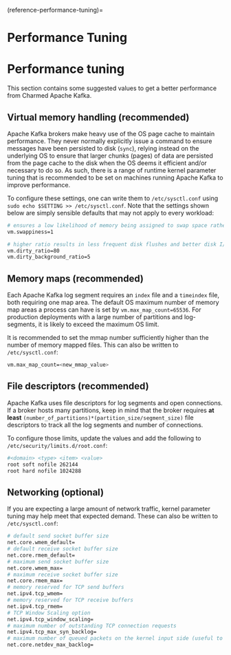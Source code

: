 (reference-performance-tuning)=
# Performance Tuning

# Performance tuning

This section contains some suggested values to get a better performance from Charmed Apache Kafka.

## Virtual memory handling (recommended)

Apache Kafka brokers make heavy use of the OS page cache to maintain performance. They never normally explicitly issue a command to ensure messages have been persisted to disk (`sync`), relying instead on the underlying OS to ensure that larger chunks (pages) of data are persisted from the page cache to the disk when the OS deems it efficient and/or necessary to do so. As such, there is a range of runtime kernel parameter tuning that is recommended to be set on machines running Apache Kafka to improve performance.

To configure these settings, one can write them to `/etc/sysctl.conf` using `sudo echo $SETTING >> /etc/sysctl.conf`. Note that the settings shown below are simply sensible defaults that may not apply to every workload:
```bash
# ensures a low likelihood of memory being assigned to swap space rather than drop pages from the page cache
vm.swappiness=1

# higher ratio results in less frequent disk flushes and better disk I/O performance
vm.dirty_ratio=80
vm.dirty_background_ratio=5
```

## Memory maps (recommended)

Each Apache Kafka log segment requires an `index` file and a `timeindex` file, both requiring one map area. The default OS maximum number of memory map areas a process can have is set by `vm.max_map_count=65536`. For production deployments with a large number of partitions and log-segments, it is likely to exceed the maximum OS limit.

It is recommended to set the mmap number sufficiently higher than the number of memory mapped files. This can also be written to `/etc/sysctl.conf`:

```bash
vm.max_map_count=<new_mmap_value>
```

## File descriptors (recommended)

Apache Kafka uses file descriptors for log segments and open connections. If a broker hosts many partitions, keep in mind that the broker requires **at least** `(number_of_partitions)*(partition_size/segment_size)` file descriptors to track all the log segments and number of connections.

To configure those limits, update the values and add the following to `/etc/security/limits.d/root.conf`:

```bash
#<domain> <type> <item> <value>
root soft nofile 262144
root hard nofile 1024288
```

## Networking (optional)

If you are expecting a large amount of network traffic, kernel parameter tuning may help meet that expected demand. These can also be written to `/etc/sysctl.conf`:

```bash
# default send socket buffer size
net.core.wmem_default=
# default receive socket buffer size
net.core.rmem_default=
# maximum send socket buffer size
net.core.wmem_max=
# maximum receive socket buffer size
net.core.rmem_max=
# memory reserved for TCP send buffers
net.ipv4.tcp_wmem=
# memory reserved for TCP receive buffers
net.ipv4.tcp_rmem=
# TCP Window Scaling option
net.ipv4.tcp_window_scaling=
# maximum number of outstanding TCP connection requests
net.ipv4.tcp_max_syn_backlog=
# maximum number of queued packets on the kernel input side (useful to deal with spike of network requests).
net.core.netdev_max_backlog=
```

